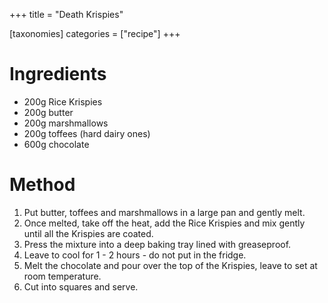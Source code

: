 +++
title = "Death Krispies"

[taxonomies]
categories = ["recipe"]
+++

# Ingredients

- 200g Rice Krispies
- 200g butter
- 200g marshmallows
- 200g toffees (hard dairy ones)
- 600g chocolate

# Method

1. Put butter, toffees and marshmallows in a large pan and gently melt.
2. Once melted, take off the heat, add the Rice Krispies and mix gently until all the Krispies are coated.
3. Press the mixture into a deep baking tray lined with greaseproof.
4. Leave to cool for 1 - 2 hours - do not put in the fridge.
5. Melt the chocolate and pour over the top of the Krispies, leave to set at room temperature.
6. Cut into squares and serve.

